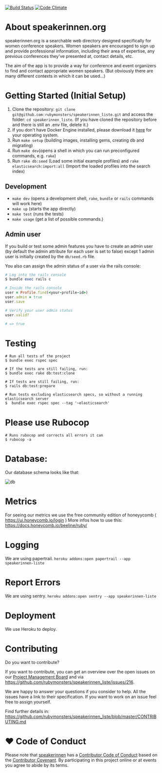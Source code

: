 [![Build Status](https://travis-ci.org/rubymonsters/speakerinnen_liste.png)](https://travis-ci.org/rubymonsters/speakerinnen_liste) [![Code Climate](https://codeclimate.com/github/rubymonsters/speakerinnen_liste.png)](https://codeclimate.com/github/rubymonsters/speakerinnen_liste)

# About speakerinnen.org

speakerinnen.org is a searchable web directory designed specifically for women conference speakers. Women speakers are encouraged to sign up and provide professional information, including their area of expertise, any previous conferences they've presented at, contact details, etc.

The aim of the app is to provide a way for conference and event organizers to find and contact appropriate women speakers. (But obviously there are many different contexts in which it can be used...)

# Getting Started (Initial Setup)

1. Clone the repository: `git clone git@github.com:rubymonsters/speakerinnen_liste.git` and access the folder: `cd speakerinnen_liste`. (If you have cloned the repository before and there is still an .env file, delete it.)
2. If you don't have Docker Engine installed, please download it [here](https://docs.docker.com/install) for your operating system.
3. Run `make setup` (building images, installing gems, creating db and migrating)
4. Run `make dev`(opens a shell in which you can run preconfigured commands, e.g. `rake`)
5. Run `rake db:seed` (Load some initial example profiles) and `rake elasticsearch:import:all` (Import the loaded profiles into the search index)

## Development

* `make dev` (opens a development shell, `rake`, `bundle` or `rails` commands will work here)
* `make up` (starts the app directly)
* `make test` (runs the tests)
* `make usage` (get a list of possible commands.)


## Admin user

  If you build or test some admin features you have to create an admin user (by default the admin attribute for each user is set to false) except 1 admin user is initially created by the `db/seed.rb` file.

  You also can assign the admin status of a user via the rails console:

  ```ruby
  # Log into the rails console
  $ bundle exec rails c

  # Inside the rails console
  user = Profile.find(<your-profile-id>)
  user.admin = true
  user.save

  # Verify your user admin status
  user.valid?

  # => true
  ```

# Testing

```
# Run all tests of the project
$ bundle exec rspec spec

# If the tests are still failing, run:
$ bundle exec rake db:test:clone

# If tests are still failing, run:
$ rails db:test:prepare

# Run tests excluding elasticsearch specs, so without a running elasticsearch server
$  bundle exec rspec spec --tag '~elasticsearch'
```

# Please use Rubocop

```
# Runs rubocop and corrects all errors it can
$ rubocop -a
```

# Database:
Our database schema looks like that:


![db](https://user-images.githubusercontent.com/1218914/43900439-368fa600-9be5-11e8-8f9c-d209784de1ef.jpg)

# Metrics
For seeing our metrics we use the free community edition of honeyycomb ( https://ui.honeycomb.io/login )
More infos how to use this: https://docs.honeycomb.io/beeline/ruby/

# Logging
We are using papertrail.
`heroku addons:open papertrail --app speakerinnen-liste`

# Report Errors
We are using sentry.
`heroku addons:open sentry --app speakerinnen-liste`

# Deployment
We use Heroku to deploy.

# Contributing

Do you want to contribute?

If you want to contribute, you can get an overview over the open issues on our [Project Management Board](https://github.com/rubymonsters/speakerinnen_liste/projects/1) and via https://github.com/rubymonsters/speakerinnen_liste/issues/216.

We are happy to answer your questions if you consider to help. All the issues have a link to their specification. If you want to work on an issue feel free to assign yourself.

Find further details in: https://github.com/rubymonsters/speakerinnen_liste/blob/master/CONTRIBUTING.md

# ♥ Code of Conduct

Please note that [speakerinnen](https://speakerinnen.org) has a [Contributor Code of Conduct](https://github.com/rubymonsters/speakerinnen_liste/blob/master/code-of-conduct.md) based on the [Contributor Covenant](https://www.contributor-covenant.org). By participating in this project online or at events you agree to abide by its terms.
